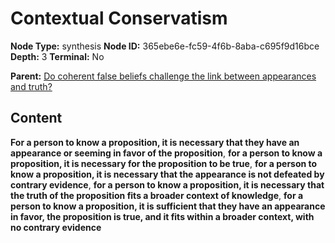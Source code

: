 # Contextual Conservatism

**Node Type:** synthesis
**Node ID:** 365ebe6e-fc59-4f6b-8aba-c695f9d16bce
**Depth:** 3
**Terminal:** No

**Parent:** [Do coherent false beliefs challenge the link between appearances and truth?](do-coherent-false-beliefs-challenge-the-link-between-appearances-and-truth.md)

## Content

**For a person to know a proposition, it is necessary that they have an appearance or seeming in favor of the proposition**, **for a person to know a proposition, it is necessary for the proposition to be true**, **for a person to know a proposition, it is necessary that the appearance is not defeated by contrary evidence**, **for a person to know a proposition, it is necessary that the truth of the proposition fits a broader context of knowledge**, **for a person to know a proposition, it is sufficient that they have an appearance in favor, the proposition is true, and it fits within a broader context, with no contrary evidence**
